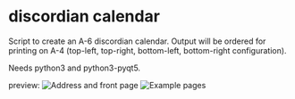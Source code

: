 # discordian calendar
Script to create an A-6 discordian calendar. Output will be ordered for
printing on A-4 (top-left, top-right, bottom-left, bottom-right configuration).

Needs python3 and python3-pyqt5.

preview:
![Address and front page](https://user-images.githubusercontent.com/6412118/31132180-7b811a78-a85c-11e7-8855-fcbf7ebd99c5.png)
![Example pages](https://user-images.githubusercontent.com/6412118/31132181-7b836210-a85c-11e7-9cee-f166143b9dfc.png)
